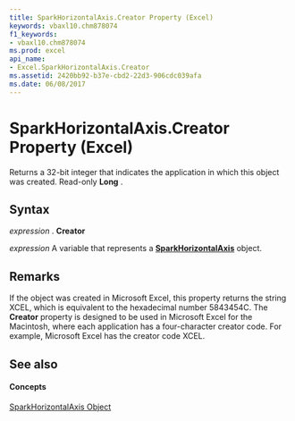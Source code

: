```yaml
---
title: SparkHorizontalAxis.Creator Property (Excel)
keywords: vbaxl10.chm878074
f1_keywords:
- vbaxl10.chm878074
ms.prod: excel
api_name:
- Excel.SparkHorizontalAxis.Creator
ms.assetid: 2420bb92-b37e-cbd2-22d3-906cdc039afa
ms.date: 06/08/2017
---
```



# SparkHorizontalAxis.Creator Property (Excel)

Returns a 32-bit integer that indicates the application in which this object was created. Read-only **Long** .


## Syntax

 _expression_ . **Creator**

 _expression_ A variable that represents a **[SparkHorizontalAxis](sparkhorizontalaxis-object-excel.md)** object.


## Remarks

If the object was created in Microsoft Excel, this property returns the string XCEL, which is equivalent to the hexadecimal number 5843454C. The **Creator** property is designed to be used in Microsoft Excel for the Macintosh, where each application has a four-character creator code. For example, Microsoft Excel has the creator code XCEL.


## See also


#### Concepts


[SparkHorizontalAxis Object](sparkhorizontalaxis-object-excel.md)

